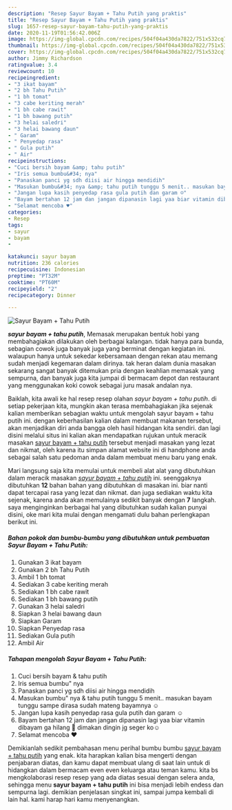 ```yaml
---
description: "Resep Sayur Bayam + Tahu Putih yang praktis"
title: "Resep Sayur Bayam + Tahu Putih yang praktis"
slug: 1657-resep-sayur-bayam-tahu-putih-yang-praktis
date: 2020-11-19T01:56:42.006Z
image: https://img-global.cpcdn.com/recipes/504f04a430da7822/751x532cq70/sayur-bayam-tahu-putih-foto-resep-utama.jpg
thumbnail: https://img-global.cpcdn.com/recipes/504f04a430da7822/751x532cq70/sayur-bayam-tahu-putih-foto-resep-utama.jpg
cover: https://img-global.cpcdn.com/recipes/504f04a430da7822/751x532cq70/sayur-bayam-tahu-putih-foto-resep-utama.jpg
author: Jimmy Richardson
ratingvalue: 3.4
reviewcount: 10
recipeingredient:
- "3 ikat bayam"
- "2 bh Tahu Putih"
- "1 bh tomat"
- "3 cabe keriting merah"
- "1 bh cabe rawit"
- "1 bh bawang putih"
- "3 helai saledri"
- "3 helai bawang daun"
- " Garam"
- " Penyedap rasa"
- " Gula putih"
- " Air"
recipeinstructions:
- "Cuci bersih bayam &amp; tahu putih"
- "Iris semua bumbu&#34; nya"
- "Panaskan panci yg sdh diisi air hingga mendidih"
- "Masukan bumbu&#34; nya &amp; tahu putih tunggu 5 menit.. masukan bayam tunggu sampe dirasa sudah mateng bayamnya ☺️"
- "Jangan lupa kasih penyedap rasa gula putih dan garam ☺️"
- "Bayam bertahan 12 jam dan jangan dipanasin lagi yaa biar vitamin dibayam ga hilang 🤗 dimakan dingin jg seger ko☺️"
- "Selamat mencoba ♥️"
categories:
- Resep
tags:
- sayur
- bayam
- 

katakunci: sayur bayam  
nutrition: 236 calories
recipecuisine: Indonesian
preptime: "PT32M"
cooktime: "PT60M"
recipeyield: "2"
recipecategory: Dinner

---
```



![Sayur Bayam + Tahu Putih](https://img-global.cpcdn.com/recipes/504f04a430da7822/751x532cq70/sayur-bayam-tahu-putih-foto-resep-utama.jpg)

<b><i>sayur bayam + tahu putih</i></b>, Memasak merupakan bentuk hobi yang membahagiakan dilakukan oleh berbagai kalangan. tidak hanya para bunda, sebagian cowok juga banyak juga yang berminat dengan kegiatan ini. walaupun hanya untuk sekedar kebersamaan dengan rekan atau memang sudah menjadi kegemaran dalam dirinya. tak heran dalam dunia masakan sekarang sangat banyak ditemukan pria dengan keahlian memasak yang sempurna, dan banyak juga kita jumpai di bermacam depot dan restaurant yang menggunakan koki cowok sebagai juru masak andalan nya.



Baiklah, kita awali ke hal resep resep olahan <i>sayur bayam + tahu putih</i>. di setiap pekerjaan kita, mungkin akan terasa membahagiakan jika sejenak kalian memberikan sebagian waktu untuk mengolah sayur bayam + tahu putih ini. dengan keberhasilan kalian dalam membuat makanan tersebut, akan menjadikan diri anda bangga oleh hasil hidangan kita sendiri. dan lagi disini melalui situs ini kalian akan mendapatkan rujukan untuk meracik masakan <u>sayur bayam + tahu putih</u> tersebut menjadi masakan yang lezat dan nikmat, oleh karena itu simpan alamat website ini di handphone anda sebagai salah satu pedoman anda dalam membuat menu baru yang enak.


Mari langsung saja kita memulai untuk membeli alat alat yang dibutuhkan dalam meracik masakan <u><i>sayur bayam + tahu putih</i></u> ini. seenggaknya dibutuhkan <b>12</b> bahan bahan yang dibutuhkan di masakan ini. biar nanti dapat tercapai rasa yang lezat dan nikmat. dan juga sediakan waktu kita sejenak, karena anda akan memulainya sedikit banyak dengan <b>7</b> langkah. saya menginginkan berbagai hal yang dibutuhkan sudah kalian punyai disini, oke mari kita mulai dengan mengamati dulu bahan perlengkapan berikut ini.

<!--inarticleads1-->

##### Bahan pokok dan bumbu-bumbu yang dibutuhkan untuk pembuatan Sayur Bayam + Tahu Putih:

1. Gunakan 3 ikat bayam
1. Gunakan 2 bh Tahu Putih
1. Ambil 1 bh tomat
1. Sediakan 3 cabe keriting merah
1. Sediakan 1 bh cabe rawit
1. Sediakan 1 bh bawang putih
1. Gunakan 3 helai saledri
1. Siapkan 3 helai bawang daun
1. Siapkan  Garam
1. Siapkan  Penyedap rasa
1. Sediakan  Gula putih
1. Ambil  Air




<!--inarticleads2-->

##### Tahapan mengolah Sayur Bayam + Tahu Putih:

1. Cuci bersih bayam &amp; tahu putih
1. Iris semua bumbu&#34; nya
1. Panaskan panci yg sdh diisi air hingga mendidih
1. Masukan bumbu&#34; nya &amp; tahu putih tunggu 5 menit.. masukan bayam tunggu sampe dirasa sudah mateng bayamnya ☺️
1. Jangan lupa kasih penyedap rasa gula putih dan garam ☺️
1. Bayam bertahan 12 jam dan jangan dipanasin lagi yaa biar vitamin dibayam ga hilang 🤗 dimakan dingin jg seger ko☺️
1. Selamat mencoba ♥️




Demikianlah sedikit pembahasan menu perihal bumbu bumbu <u>sayur bayam + tahu putih</u> yang enak. kita harapkan kalian bisa mengerti dengan penjabaran diatas, dan kamu dapat membuat ulang di saat lain untuk di hidangkan dalam bermacam even even keluarga atau teman kamu. kita bs mengkolaborasi resep resep yang ada diatas sesuai dengan selera anda, sehingga menu <b>sayur bayam + tahu putih</b> ini bisa menjadi lebih endess dan sempurna lagi. demikian penjelasan singkat ini, sampai jumpa kembali di lain hal. kami harap hari kamu menyenangkan.
